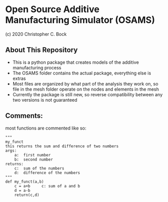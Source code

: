 # Open Source Additive Manufacturing Simulator (OSAMS)

(c) 2020 Christopher C. Bock


## About This Repository
- This is a python package that creates models of the additive manufacturing process
- The OSAMS folder contains the actual package, everything else is extras
- Most files are organized by what part of the analysis they work on, so file in the mesh folder operate on the nodes and elements in the mesh
- Currently the package is still new, so reverse compatibility between any two versions is not guaranteed


## Comments:
most functions are commented like so:

```
"""
my_funct
this returns the sum and difference of two numbers
args:
	a:	first number
	b:	second number
returns:
	c:	sum of the numbers
	d:	difference of the numbers
"""
def my_funct(a,b)
	c = a+b		c: sum of a and b
	d = a-b
	return(c,d)
```


